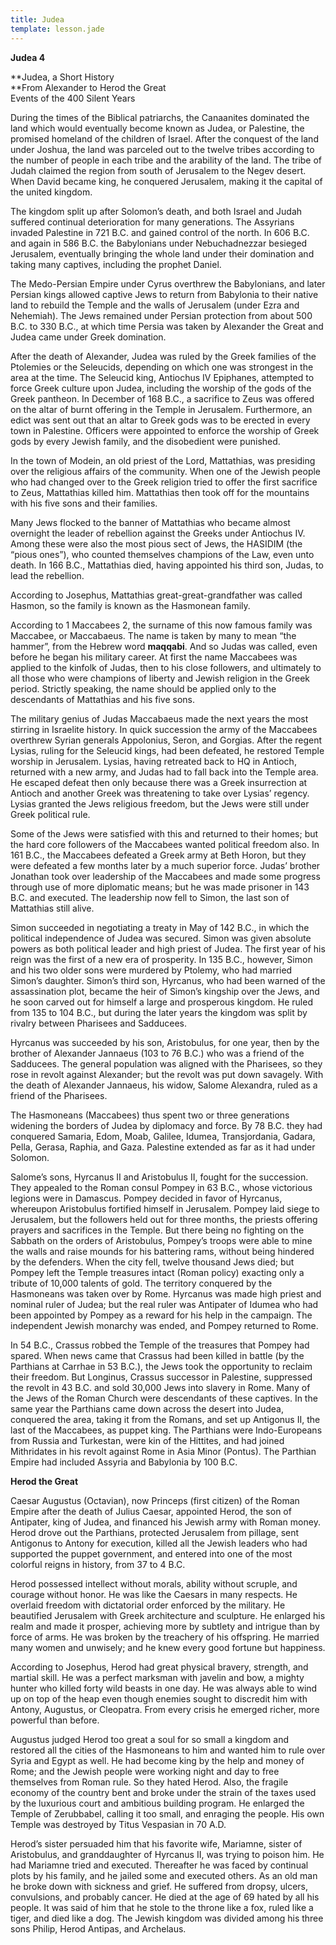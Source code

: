 ```yaml
---
title: Judea
template: lesson.jade
---
```



**Judea 4**

**Judea, a Short History  
**From Alexander to Herod the Great  
Events of the 400 Silent Years

During the times of the Biblical patriarchs, the Canaanites dominated
the land which would eventually become known as Judea, or Palestine, the
promised homeland of the children of Israel. After the conquest of the
land under Joshua, the land was parceled out to the twelve tribes
according to the number of people in each tribe and the arability of the
land. The tribe of Judah claimed the region from south of Jerusalem to
the Negev desert. When David became king, he conquered Jerusalem, making
it the capital of the united kingdom.

The kingdom split up after Solomon’s death, and both Israel and Judah
suffered continual deterioration for many generations. The Assyrians
invaded Palestine in 721 B.C. and gained control of the north. In 606
B.C. and again in 586 B.C. the Babylonians under Nebuchadnezzar besieged
Jerusalem, eventually bringing the whole land under their domination and
taking many captives, including the prophet Daniel.

The Medo-Persian Empire under Cyrus overthrew the Babylonians, and later
Persian kings allowed captive Jews to return from Babylonia to their
native land to rebuild the Temple and the walls of Jerusalem (under Ezra
and Nehemiah). The Jews remained under Persian protection from about 500
B.C. to 330 B.C., at which time Persia was taken by Alexander the Great
and Judea came under Greek domination.

After the death of Alexander, Judea was ruled by the Greek families of
the Ptolemies or the Seleucids, depending on which one was strongest in
the area at the time. The Seleucid king, Antiochus IV Epiphanes,
attempted to force Greek culture upon Judea, including the worship of
the gods of the Greek pantheon. In December of 168 B.C., a sacrifice to
Zeus was offered on the altar of burnt offering in the Temple in
Jerusalem. Furthermore, an edict was sent out that an altar to Greek
gods was to be erected in every town in Palestine. Officers were
appointed to enforce the worship of Greek gods by every Jewish family,
and the disobedient were punished.

In the town of Modein, an old priest of the Lord, Mattathias, was
presiding over the religious affairs of the community. When one of the
Jewish people who had changed over to the Greek religion tried to offer
the first sacrifice to Zeus, Mattathias killed him. Mattathias then took
off for the mountains with his five sons and their families.

Many Jews flocked to the banner of Mattathias who became almost
overnight the leader of rebellion against the Greeks under Antiochus IV.
Among these were also the most pious sect of Jews, the HASIDIM (the
“pious ones”), who counted themselves champions of the Law, even unto
death. In 166 B.C., Mattathias died, having appointed his third son,
Judas, to lead the rebellion.

According to Josephus, Mattathias great-great-grandfather was called
Hasmon, so the family is known as the Hasmonean family.

According to 1 Maccabees 2, the surname of this now famous family was
Maccabee, or Maccabaeus. The name is taken by many to mean “the hammer”,
from the Hebrew word **maqqabi**. And so Judas was called, even before
he began his military career. At first the name Maccabees was applied to
the kinfolk of Judas, then to his close followers, and ultimately to all
those who were champions of liberty and Jewish religion in the Greek
period. Strictly speaking, the name should be applied only to the
descendants of Mattathias and his five sons.

The military genius of Judas Maccabaeus made the next years the most
stirring in Israelite history. In quick succession the army of the
Maccabees overthrew Syrian generals Appolonius, Seron, and Gorgias.
After the regent Lysias, ruling for the Seleucid kings, had been
defeated, he restored Temple worship in Jerusalem. Lysias, having
retreated back to HQ in Antioch, returned with a new army, and Judas had
to fall back into the Temple area. He escaped defeat then only because
there was a Greek insurrection at Antioch and another Greek was
threatening to take over Lysias’ regency. Lysias granted the Jews
religious freedom, but the Jews were still under Greek political rule.

Some of the Jews were satisfied with this and returned to their homes;
but the hard core followers of the Maccabees wanted political freedom
also. In 161 B.C., the Maccabees defeated a Greek army at Beth Horon,
but they were defeated a few months later by a much superior force.
Judas’ brother Jonathan took over leadership of the Maccabees and made
some progress through use of more diplomatic means; but he was made
prisoner in 143 B.C. and executed. The leadership now fell to Simon, the
last son of Mattathias still alive.

Simon succeeded in negotiating a treaty in May of 142 B.C., in which the
political independence of Judea was secured. Simon was given absolute
powers as both political leader and high priest of Judea. The first year
of his reign was the first of a new era of prosperity. In 135 B.C.,
however, Simon and his two older sons were murdered by Ptolemy, who had
married Simon’s daughter. Simon’s third son, Hyrcanus, who had been
warned of the assassination plot, became the heir of Simon’s kingship
over the Jews, and he soon carved out for himself a large and prosperous
kingdom. He ruled from 135 to 104 B.C., but during the later years the
kingdom was split by rivalry between Pharisees and Sadducees.

Hyrcanus was succeeded by his son, Aristobulus, for one year, then by
the brother of Alexander Jannaeus (103 to 76 B.C.) who was a friend of
the Sadducees. The general population was aligned with the Pharisees, so
they rose in revolt against Alexander; but the revolt was put down
savagely. With the death of Alexander Jannaeus, his widow, Salome
Alexandra, ruled as a friend of the Pharisees.

The Hasmoneans (Maccabees) thus spent two or three generations widening
the borders of Judea by diplomacy and force. By 78 B.C. they had
conquered Samaria, Edom, Moab, Galilee, Idumea, Transjordania, Gadara,
Pella, Gerasa, Raphia, and Gaza. Palestine extended as far as it had
under Solomon.

Salome’s sons, Hyrcanus II and Aristobulus II, fought for the
succession. They appealed to the Roman consul Pompey in 63 B.C., whose
victorious legions were in Damascus. Pompey decided in favor of
Hyrcanus, whereupon Aristobulus fortified himself in Jerusalem. Pompey
laid siege to Jerusalem, but the followers held out for three months,
the priests offering prayers and sacrifices in the Temple. But there
being no fighting on the Sabbath on the orders of Aristobulus, Pompey’s
troops were able to mine the walls and raise mounds for his battering
rams, without being hindered by the defenders. When the city fell,
twelve thousand Jews died; but Pompey left the Temple treasures intact
(Roman policy) exacting only a tribute of 10,000 talents of gold. The
territory conquered by the Hasmoneans was taken over by Rome. Hyrcanus
was made high priest and nominal ruler of Judea; but the real ruler was
Antipater of Idumea who had been appointed by Pompey as a reward for his
help in the campaign. The independent Jewish monarchy was ended, and
Pompey returned to Rome.

In 54 B.C., Crassus robbed the Temple of the treasures that Pompey had
spared. When news came that Crassus had been killed in battle (by the
Parthians at Carrhae in 53 B.C.), the Jews took the opportunity to
reclaim their freedom. But Longinus, Crassus successor in Palestine,
suppressed the revolt in 43 B.C. and sold 30,000 Jews into slavery in
Rome. Many of the Jews of the Roman Church were descendants of these
captives. In the same year the Parthians came down across the desert
into Judea, conquered the area, taking it from the Romans, and set up
Antigonus II, the last of the Maccabees, as puppet king. The Parthians
were Indo-Europeans from Russia and Turkestan, were kin of the Hittites,
and had joined Mithridates in his revolt against Rome in Asia Minor
(Pontus). The Parthian Empire had included Assyria and Babylonia by 100
B.C.

**Herod the Great**

Caesar Augustus (Octavian), now Princeps (first citizen) of the Roman
Empire after the death of Julius Caesar, appointed Herod, the son of
Antipater, king of Judea, and financed his Jewish army with Roman money.
Herod drove out the Parthians, protected Jerusalem from pillage, sent
Antigonus to Antony for execution, killed all the Jewish leaders who had
supported the puppet government, and entered into one of the most
colorful reigns in history, from 37 to 4 B.C.

Herod possessed intellect without morals, ability without scruple, and
courage without honor. He was like the Caesars in many respects. He
overlaid freedom with dictatorial order enforced by the military. He
beautified Jerusalem with Greek architecture and sculpture. He enlarged
his realm and made it prosper, achieving more by subtlety and intrigue
than by force of arms. He was broken by the treachery of his offspring.
He married many women and unwisely; and he knew every good fortune but
happiness.

According to Josephus, Herod had great physical bravery, strength, and
martial skill. He was a perfect marksman with javelin and bow, a mighty
hunter who killed forty wild beasts in one day. He was always able to
wind up on top of the heap even though enemies sought to discredit him
with Antony, Augustus, or Cleopatra. From every crisis he emerged
richer, more powerful than before.

Augustus judged Herod too great a soul for so small a kingdom and
restored all the cities of the Hasmoneans to him and wanted him to rule
over Syria and Egypt as well. He had become king by the help and money
of Rome; and the Jewish people were working night and day to free
themselves from Roman rule. So they hated Herod. Also, the fragile
economy of the country bent and broke under the strain of the taxes used
by the luxurious court and ambitious building program. He enlarged the
Temple of Zerubbabel, calling it too small, and enraging the people. His
own Temple was destroyed by Titus Vespasian in 70 A.D.

Herod’s sister persuaded him that his favorite wife, Mariamne, sister of
Aristobulus, and granddaughter of Hyrcanus II, was trying to poison him.
He had Mariamne tried and executed. Thereafter he was faced by continual
plots by his family, and he jailed some and executed others. As an old
man he broke down with sickness and grief. He suffered from dropsy,
ulcers, convulsions, and probably cancer. He died at the age of 69 hated
by all his people. It was said of him that he stole to the throne like a
fox, ruled like a tiger, and died like a dog. The Jewish kingdom was
divided among his three sons Philip, Herod Antipas, and Archelaus.

